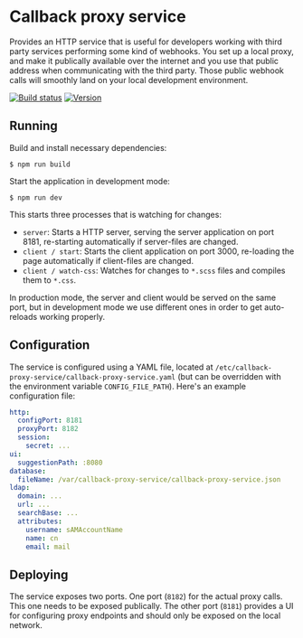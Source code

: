 # Callback proxy service

Provides an HTTP service that is useful for developers working with third party services performing some kind of webhooks. You set up a local proxy, and make it publically available over the internet and you use that public address when communicating with the third party. Those public webhook calls will smoothly land on your local development environment.

[![Build status](https://travis-ci.org/anton-johansson/callback-proxy-service.svg?branch=master)](https://travis-ci.org/anton-johansson/callback-proxy-service)
[![Version](https://img.shields.io/github/package-json/v/anton-johansson/callback-proxy-service.svg)](https://github.com/anton-johansson/callback-proxy-service/releases)


## Running

Build and install necessary dependencies:

```shell
$ npm run build
```

Start the application in development mode:

```
$ npm run dev
```

This starts three processes that is watching for changes:

* `server`: Starts a HTTP server, serving the server application on port 8181, re-starting automatically if server-files are changed.
* `client / start`: Starts the client application on port 3000, re-loading the page automatically if client-files are changed.
* `client / watch-css`: Watches for changes to `*.scss` files and compiles them to `*.css`.

In production mode, the server and client would be served on the same port, but in development mode we use different ones in order to get auto-reloads working properly.


## Configuration

The service is configured using a YAML file, located at `/etc/callback-proxy-service/callback-proxy-service.yaml` (but can be overridden with the environment variable `CONFIG_FILE_PATH`). Here's an example configuration file:

```yaml
http:
  configPort: 8181
  proxyPort: 8182
  session:
    secret: ...
ui:
  suggestionPath: :8080
database:
  fileName: /var/callback-proxy-service/callback-proxy-service.json
ldap:
  domain: ...
  url: ...
  searchBase: ...
  attributes:
    username: sAMAccountName
    name: cn
    email: mail
```


## Deploying

The service exposes two ports. One port (`8182`) for the actual proxy calls. This one needs to be exposed publically. The other port (`8181`) provides a UI for configuring proxy endpoints and should only be exposed on the local network.
